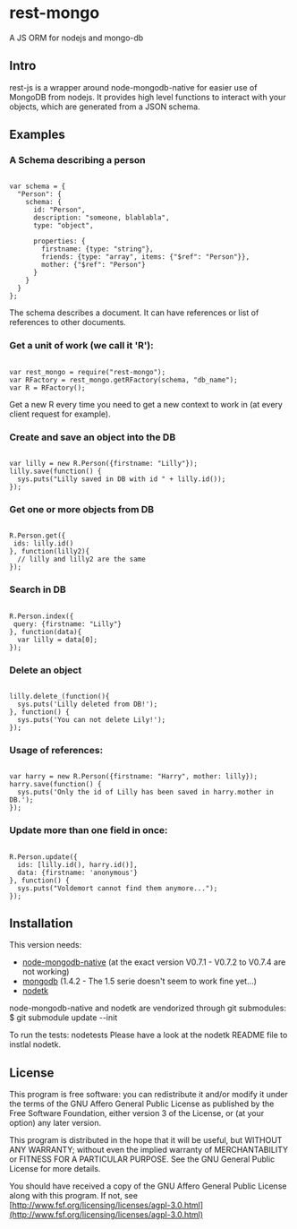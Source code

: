 # rest-mongo
A JS ORM for nodejs and mongo-db

## Intro

rest-js is a wrapper around node-mongodb-native for easier use of MongoDB from nodejs.
It provides high level functions to interact with your objects, which are generated from a JSON schema.

## Examples

### A Schema describing a person
<pre><code>
var schema = {
  "Person": {
    schema: {
      id: "Person",
      description: "someone, blablabla",
      type: "object",
       
      properties: {
        firstname: {type: "string"},
        friends: {type: "array", items: {"$ref": "Person"}},
        mother: {"$ref": "Person"}
      }
    }
  }
};
</code></pre>

The schema describes a document. It can have references or list of references to
other documents.

### Get a unit of work (we call it 'R'):
<pre><code>
var rest_mongo = require("rest-mongo");
var RFactory = rest_mongo.getRFactory(schema, "db_name");
var R = RFactory();
</code></pre>

Get a new R every time you need to get a new context to work in (at every client request for example).

### Create and save an object into the DB
<pre><code>
var lilly = new R.Person({firstname: "Lilly"});
lilly.save(function() {
  sys.puts("Lilly saved in DB with id " + lilly.id());
});
</code></pre>

### Get one or more objects from DB
<pre><code>
R.Person.get({
 ids: lilly.id()
}, function(lilly2){
  // lilly and lilly2 are the same
});
</code></pre>

### Search in DB
<pre><code>
R.Person.index({
 query: {firstname: "Lilly"}
}, function(data){
  var lilly = data[0];
});
</code></pre>

### Delete an object
<pre><code>
lilly.delete_(function(){
  sys.puts('Lilly deleted from DB!');
}, function() {
  sys.puts('You can not delete Lily!');
});
</code></pre>

### Usage of references:
<pre><code>
var harry = new R.Person({firstname: "Harry", mother: lilly});
harry.save(function() {
  sys.puts('Only the id of Lilly has been saved in harry.mother in DB.');
});
</code></pre>

### Update more than one field in once:
<pre><code>
R.Person.update({
  ids: [lilly.id(), harry.id()], 
  data: {firstname: 'anonymous'}
}, function() {
  sys.puts("Voldemort cannot find them anymore...");
});
</code></pre>


## Installation

This version needs: 

  * [node-mongodb-native](http://github.com/christkv/node-mongodb-native/) (at the exact version V0.7.1 - V0.7.2 to V0.7.4 are not working)
  * [mongodb](http://www.mongodb.org/display/DOCS/Downloads) (1.4.2 - The 1.5 serie doesn't seem to work fine yet...)
  * [nodetk](http://github.com/AF83/nodetk)

node-mongodb-native and nodetk are vendorized through git submodules:
  $ git submodule update --init

To run the tests:
  nodetests
Please have a look at the nodetk README file to instlal nodetk.



## License

This program is free software: you can redistribute it and/or modify
it under the terms of the GNU Affero General Public License as published by
the Free Software Foundation, either version 3 of the License, or
(at your option) any later version.

This program is distributed in the hope that it will be useful,
but WITHOUT ANY WARRANTY; without even the implied warranty of
MERCHANTABILITY or FITNESS FOR A PARTICULAR PURPOSE.  See the
GNU General Public License for more details.

You should have received a copy of the GNU Affero General Public License
along with this program.  If not, see [http://www.fsf.org/licensing/licenses/agpl-3.0.html](http://www.fsf.org/licensing/licenses/agpl-3.0.html)

